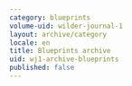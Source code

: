 ```yaml
---
category: blueprints
volume-uid: wilder-journal-1
layout: archive/category
locale: en
title: Blueprints archive
uid: wj1-archive-blueprints
published: false
---
```


